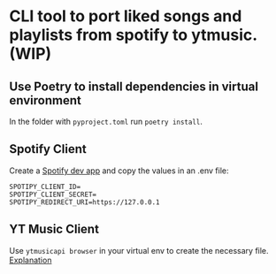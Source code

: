# CLI tool to port liked songs and playlists from spotify to ytmusic. (WIP)

## Use Poetry to install dependencies in virtual environment

In the folder with `pyproject.toml` run `poetry install`.

## Spotify Client
Create a [Spotify dev app](https://developer.spotify.com/dashboard) and copy the values in an .env file:

```
SPOTIPY_CLIENT_ID=
SPOTIPY_CLIENT_SECRET=
SPOTIPY_REDIRECT_URI=https://127.0.0.1
```

## YT Music Client

Use `ytmusicapi browser` in your virtual env to create the necessary file. [Explanation](https://ytmusicapi.readthedocs.io/en/stable/setup/browser.html)
